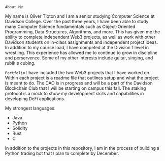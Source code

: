 `About Me`

My name is Oliver Tipton and I am a senior studying Computer Science at Davidson College.  Over the past three years, I have been able to study many Computer Science fundamentals such as Object-Oriented Programming, Data Structures, Algorithms, and more.  This has given me the ability to complete independent Web3 projects, as well as work with other Davidson students on in-class assignments and independent project ideas.  In addition to my course load, I have competed at the Division 1 level in wrestling.  This experience has allowed me to continue to grow in discipline and perservence.  Some of my other interests include guitar, singing, and rubik's cubing.


`Portfolio`
I have included the two Web3 projects that I have worked on.  Within each project is a readme file that outlines setup and what the project is meant to do.  The DAO is in progress and will be a part of the Davidson Blockchain Club that I will be starting on campus this fall.  The staking protocol is a mock to show my development skills and capabilities in developing DeFi applications.

My strongest languages:
- Java
- Python
- Solidity
- Rust
- C

In addition to the projects in this repository, I am in the process of building a Python trading bot that I plan to complete by December.  

